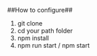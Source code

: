 ##How to configure##
1. git clone
2. cd your path folder
3. npm install
4. npm run start / npm start
